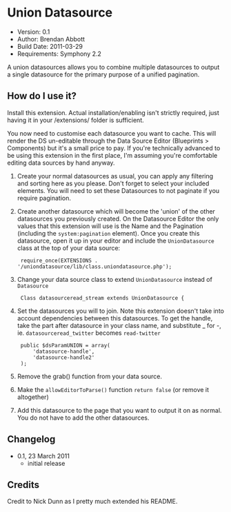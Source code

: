 # Union Datasource

* Version: 0.1
* Author: Brendan Abbott
* Build Date: 2011-03-29
* Requirements: Symphony 2.2

A union datasources allows you to combine multiple datasources to output a single datasource for the
primary purpose of a unified pagination.

## How do I use it?

Install this extension. Actual installation/enabling isn't strictly required, just having it in your /extensions/ folder is sufficient.

You now need to customise each datasource you want to cache. This will render the DS un-editable through the Data Source Editor (Blueprints > Components) but it's a small price to pay. If you're technically advanced to be using this extension in the first place, I'm assuming you're comfortable editing data sources by hand anyway.

1. Create your normal datasources as usual, you can apply any filtering and sorting here as you please. Don't forget to select your included elements. You will need to set these Datasources to not paginate if you require pagination.

2. Create another datasource which will become the 'union' of the other datasources you previously created. On the Datasource Editor the only values that this extension will use is the Name and the Pagination (including the `system:pagination` element). Once you create this datasource, open it up in your editor and include the `UnionDatasource` class at the top of your data source:

		require_once(EXTENSIONS . '/uniondatasource/lib/class.uniondatasource.php');

2. Change your data source class to extend `UnionDatasource` instead of `Datasource`

		Class datasourceread_stream extends UnionDatasource {

3. Set the datasources you will to join. Note this extension doesn't take into account dependencies between this datasources. To get the handle, take the part after datasource in your class name, and substitute _ for -, ie. `datasourceread_twitter` becomes `read-twitter`

		public $dsParamUNION = array(
			'datasource-handle',
			'datasource-handle2'
		);

4. Remove the grab() function from your data source.

5. Make the `allowEditorToParse()` function `return false` (or remove it altogether)

6. Add this datasource to the page that you want to output it on as normal. You do not have to add the other datasources.

## Changelog

* 0.1, 23 March 2011
	* initial release

## Credits

Credit to Nick Dunn as I pretty much extended his README.